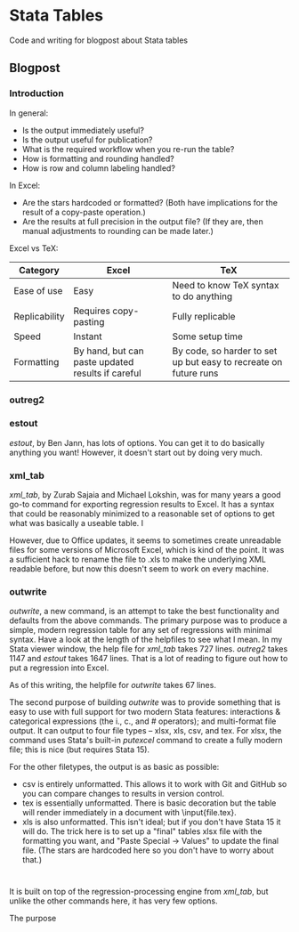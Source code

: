 # Stata Tables

Code and writing for blogpost about Stata tables

## Blogpost

### Introduction

In general:
- Is the output immediately useful?
- Is the output useful for publication?
- What is the required workflow when you re-run the table?
- How is formatting and rounding handled?
- How is row and column labeling handled?

In Excel:
- Are the stars hardcoded or formatted? (Both have implications for the result of a copy-paste operation.)
- Are the results at full precision in the output file? (If they are, then manual adjustments to rounding can be made later.)

Excel vs TeX:

|Category|Excel|TeX|
|-|-|-|
|Ease of use | Easy | Need to know TeX syntax to do anything |
|Replicability   | Requires copy-pasting   | Fully replicable  |
|Speed   | Instant  | Some setup time  |
|Formatting   | By hand, but can paste updated results if careful  | By code, so harder to set up but easy to recreate on future runs  |

### outreg2

### estout

_estout_, by Ben Jann, has lots of options. You can get it to do basically anything you want! However, it doesn't start out by doing very much.

### xml_tab

*xml_tab*, by Zurab Sajaia and Michael Lokshin, was for many years a good go-to command for exporting regression results to Excel. It has a syntax that could be reasonably minimized to a reasonable set of options to get what was basically a useable table. I

However, due to Office updates, it seems to sometimes create unreadable files for some versions of Microsoft Excel, which is kind of the point. It was a sufficient hack to rename the file to .xls to make the underlying XML readable before, but now this doesn't seem to work on every machine.

### outwrite

_outwrite_, a new command, is an attempt to take the best functionality and defaults from the above commands. The primary purpose was to produce a simple, modern regression table for any set of regressions with minimal syntax. Have a look at the length of the helpfiles to see what I mean. In my Stata viewer window, the help file for *xml_tab* takes 727 lines. _outreg2_ takes 1147 and _estout_ takes 1647 lines. That is a lot of reading to figure out how to put a regression into Excel.

As of this writing, the helpfile for _outwrite_ takes 67 lines.

The second purpose of building _outwrite_ was to provide something that is easy to use with full support for two modern Stata features: interactions & categorical expressions (the i., c., and # operators); and multi-format file output. It can output to four file types – xlsx, xls, csv, and tex. For xlsx, the command uses Stata's built-in _putexcel_ command to create a fully modern file; this is nice (but requires Stata 15).

For the other filetypes, the output is as basic as possible:

-   csv is entirely unformatted. This allows it to work with Git and GitHub so you can compare changes to results in version control.
-   tex is essentially unformatted. There is basic decoration but the table will render immediately in a document with \input{file.tex}.
-   xls is also unformatted. This isn't ideal; but if you don't have Stata 15 it will do. The trick here is to set up a "final" tables xlsx file with the formatting you want, and "Paste Special -> Values" to update the final file. (The stars are hardcoded here so you don't have to worry about that.)

#
It is built on top of the regression-processing engine from _xml_tab_, but unlike the other commands here, it has very few options.

The purpose
#
